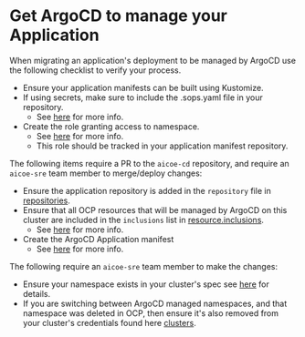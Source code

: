 # Get ArgoCD to manage your Application

When migrating an application's deployment to be managed by ArgoCD use the following checklist to verify your process.

- Ensure your application manifests can be built using Kustomize.
- If using secrets, make sure to include the .sops.yaml file in your repository.
    - See [here](manage_your_app_secrets.md) for more info.
- Create the role granting access to namespace.
    - See [here](give_argocd_access_to_your_project.md) for more info.
    - This role should be tracked in your application manifest repository.

The following items require a PR to the `aicoe-cd` repository, and require an `aicoe-sre` team member to merge/deploy changes:

- Ensure the application repository is added in the `repository` file in [repositories](../manifests/overlays/prod/configs/argo_cm/repositories).
- Ensure that all OCP resources that will be managed by ArgoCD on this cluster are included in the `inclusions` list in [resource.inclusions](../manifests/overlays/prod/configs/argo_cm/resource.inclusions).
    - See [here](inclusions_explained.md) for more info.
- Create the ArgoCD Application manifest
    - See [here](create_argocd_application_manifest.md) for more info.

The following require an `aicoe-sre` team member to make the changes:

- Ensure your namespace exists in your cluster's spec see [here](admin/add_new_cluster_spec.md) for details.
- If you are switching between ArgoCD managed namespaces, and that namespace was deleted in OCP, then ensure it's also removed from your cluster's credentials found here [clusters](../manifests/overlays/prod/secrets/clusters).
